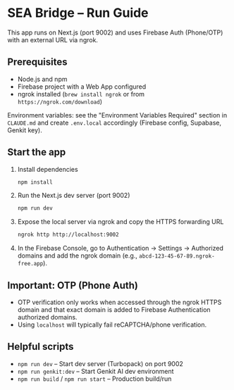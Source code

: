 # SEA Bridge – Run Guide

This app runs on Next.js (port 9002) and uses Firebase Auth (Phone/OTP) with an external URL via ngrok.

## Prerequisites

- Node.js and npm
- Firebase project with a Web App configured
- ngrok installed (`brew install ngrok` or from `https://ngrok.com/download`)

Environment variables: see the "Environment Variables Required" section in `CLAUDE.md` and create `.env.local` accordingly (Firebase config, Supabase, Genkit key).

## Start the app

1. Install dependencies

   ```bash
   npm install
   ```

2. Run the Next.js dev server (port 9002)

   ```bash
   npm run dev
   ```

3. Expose the local server via ngrok and copy the HTTPS forwarding URL

   ```bash
   ngrok http http://localhost:9002
   ```

4. In the Firebase Console, go to Authentication → Settings → Authorized domains and add the ngrok domain (e.g., `abcd-123-45-67-89.ngrok-free.app`).

## Important: OTP (Phone Auth)

- OTP verification only works when accessed through the ngrok HTTPS domain and that exact domain is added to Firebase Authentication authorized domains.
- Using `localhost` will typically fail reCAPTCHA/phone verification.

## Helpful scripts

- `npm run dev` – Start dev server (Turbopack) on port 9002
- `npm run genkit:dev` – Start Genkit AI dev environment
- `npm run build` / `npm run start` – Production build/run
